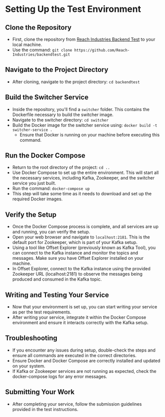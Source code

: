 # Setting Up the Test Environment

## Clone the Repository
- First, clone the repository from [Reach Industries Backend Test](https://github.com/Reach-Industries/backendtest.git) to your local machine.
- Use the command: `git clone https://github.com/Reach-Industries/backendtest.git`

## Navigate to the Project Directory
- After cloning, navigate to the project directory: `cd backendtest`

## Build the Switcher Service
- Inside the repository, you'll find a `switcher` folder. This contains the Dockerfile necessary to build the switcher image.
- Navigate to the switcher directory: `cd switcher`
- Build the Docker image for the switcher service using: `docker build -t switcher-service .`
  - Ensure that Docker is running on your machine before executing this command.

## Run the Docker Compose
- Return to the root directory of the project: `cd ..`
- Use Docker Compose to set up the entire environment. This will start all the necessary services, including Kafka, Zookeeper, and the switcher service you just built.
- Run the command: `docker-compose up`
- This step will take some time as it needs to download and set up the required Docker images.

## Verify the Setup
- Once the Docker Compose process is complete, and all services are up and running, you can verify the setup.
- Open your web browser and navigate to `localhost:2181`. This is the default port for Zookeeper, which is part of your Kafka setup.
- Using a tool like Offset Explorer (previously known as Kafka Tool), you can connect to the Kafka instance and monitor the topics and messages. Make sure you have Offset Explorer installed on your machine.
- In Offset Explorer, connect to the Kafka instance using the provided Zookeeper URL (localhost:2181) to observe the messages being produced and consumed in the Kafka topic.

## Writing and Testing Your Service
- Now that your environment is set up, you can start writing your service as per the test requirements.
- After writing your service, integrate it within the Docker Compose environment and ensure it interacts correctly with the Kafka setup.

## Troubleshooting
- If you encounter any issues during setup, double-check the steps and ensure all commands are executed in the correct directories.
- Ensure Docker and Docker Compose are correctly installed and updated on your system.
- If Kafka or Zookeeper services are not running as expected, check the docker-compose logs for any error messages.

## Submitting Your Work
- After completing your service, follow the submission guidelines provided in the test instructions.
